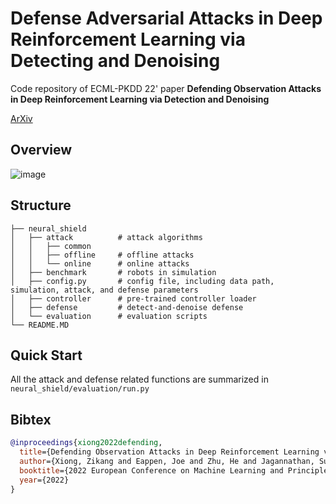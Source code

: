 # Defense Adversarial Attacks in Deep Reinforcement Learning via Detecting and Denoising

Code repository of ECML-PKDD 22' paper **Defending Observation Attacks in Deep Reinforcement Learning via Detection and Denoising**

[ArXiv](https://arxiv.org/abs/2206.07188)

## Overview

![image](https://user-images.githubusercontent.com/73256697/184551590-e9fda43c-2344-480d-9edb-c46ee8429eb1.png)

## Structure
```
├── neural_shield
│   ├── attack          # attack algorithms
│   │   ├── common
│   │   ├── offline     # offline attacks
│   │   └── online      # online attacks
│   ├── benchmark       # robots in simulation
│   ├── config.py       # config file, including data path, simulation, attack, and defense parameters
│   ├── controller      # pre-trained controller loader
│   ├── defense         # detect-and-denoise defense
│   └── evaluation      # evaluation scripts
└── README.MD
```

## Quick Start
All the attack and defense related functions are summarized in   
`neural_shield/evaluation/run.py`  

## Bibtex
```bibtex
@inproceedings{xiong2022defending,
  title={Defending Observation Attacks in Deep Reinforcement Learning via Detection and Denoising},
  author={Xiong, Zikang and Eappen, Joe and Zhu, He and Jagannathan, Suresh},
  booktitle={2022 European Conference on Machine Learning and Principles and Practice of Knowledge Discovery in Databases},
  year={2022}
}
```
